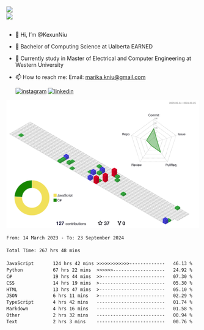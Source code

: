 <a href="https://github.com/anuraghazra/github-readme-stats">
  <img align="center" src="https://github-readme-stats.vercel.app/api?username=KexunNiu&show_icons=true" />
</a>
</br>
<a href="https://github.com/anuraghazra/github-readme-stats">
  <img align="center" src="https://github-readme-stats.vercel.app/api/top-langs/?username=KexunNiu" />
</a>

</br>
</br>

- 👋 Hi, I’m @KexunNiu
- 👀 Bachelor of Computing Science at Ualberta EARNED
- 🌱 Currently study in Master of Electrical and Computer Engineering at Western University
- 📫 How to reach me: Email: marika.kniu@gmail.com
  
  [![instagram](https://github.com/shikhar1020jais1/Git-Social/blob/master/Icons/Instagram1.png (Instagram))][1] [![linkedin](https://github.com/shikhar1020jais1/Git-Social/blob/master/Icons/LinkedIn1.png (LinkedIn))][2]

<!-- To Link your profile to the media buttons -->

[1]: https://www.instagram.com/barryn719_
[2]: https://www.linkedin.com/in/kexun-niu



![](./profile-3d-contrib/profile-gitblock.svg)

<!--START_SECTION:waka-->

```txt
From: 14 March 2023 - To: 23 September 2024

Total Time: 267 hrs 48 mins

JavaScript       124 hrs 42 mins >>>>>>>>>>>>-------------   46.13 %
Python           67 hrs 22 mins  >>>>>>-------------------   24.92 %
C#               19 hrs 44 mins  >>-----------------------   07.30 %
CSS              14 hrs 19 mins  >------------------------   05.30 %
HTML             13 hrs 47 mins  >------------------------   05.10 %
JSON             6 hrs 11 mins   >------------------------   02.29 %
TypeScript       4 hrs 42 mins   -------------------------   01.74 %
Markdown         4 hrs 16 mins   -------------------------   01.58 %
Other            2 hrs 32 mins   -------------------------   00.94 %
Text             2 hrs 3 mins    -------------------------   00.76 %
```

<!--END_SECTION:waka-->

